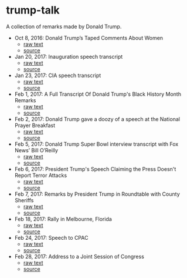 # trump-talk
A collection of remarks made by Donald Trump.

- Oct 8, 2016: Donald Trump’s Taped Comments About Women
  - [raw text](https://raw.githubusercontent.com/proxpero/trump-talk/master/comments-about-women-oct-2016.txt)
  - [source](https://www.nytimes.com/2016/10/08/us/donald-trump-tape-transcript.html?_r=0)
- Jan 20, 2017: Inauguration speech transcript
  - [raw text](https://raw.githubusercontent.com/proxpero/trump-talk/master/trump-inauguration-speech-jan-2017.txt)
  - [source](http://www.politico.com/story/2017/01/full-text-donald-trump-inauguration-speech-transcript-233907)
- Jan 23, 2017: CIA speech transcript
  - [raw text](https://raw.githubusercontent.com/proxpero/trump-talk/master/cia-jan-2017.txt)
  - [source](http://www.cbsnews.com/news/trump-cia-speech-transcript/)
- Feb 1, 2017: A Full Transcript Of Donald Trump's Black History Month Remarks
  - [raw text](https://raw.githubusercontent.com/proxpero/trump-talk/master/black-history-month-2017.txt)
  - [source](http://theconcourse.deadspin.com/a-full-transcript-of-donald-trumps-black-history-month-1791871370)
- Feb 2, 2017: Donald Trump gave a doozy of a speech at the National Prayer Breakfast
  - [raw text](https://raw.githubusercontent.com/proxpero/trump-talk/master/prayer-breakfast-feb-2017.txt)
  - [source](https://www.washingtonpost.com/pb/news/the-fix/wp/2017/02/02/donald-trump-gave-a-doozy-of-a-speech-at-the-national-prayer-breakfast)
- Feb 5, 2017: Donald Trump Super Bowl interview transcript with Fox News’ Bill O’Reilly
  - [raw text](https://raw.githubusercontent.com/proxpero/trump-talk/master/2017-2-5-superbowl-interview-with-bill-oreilly.txt)
  - [source](http://www.sbnation.com/2017/2/5/14516156/donald-trump-interview-transcript-bill-oreilly-super-bowl-2017)
- Feb 6, 2017: President Trump's Speech Claiming the Press Doesn't Report Terror Attacks
  - [raw text](https://raw.githubusercontent.com/proxpero/trump-talk/master/2017-2-6-macdill-air-force-base.txt)
  - [source](http://time.com/4661658/donald-trump-terror-attacks-speech-macdill-air-force-base/)
- Feb 7, 2017: Remarks by President Trump in Roundtable with County Sheriffs
  - [raw text](https://raw.githubusercontent.com/proxpero/trump-talk/master/2017-2-7-roundtable-with-county-sheriffs.txt)
  - [source](https://www.whitehouse.gov/the-press-office/2017/02/07/remarks-president-trump-roundtable-county-sheriffs)
- Feb 18, 2017: Rally in Melbourne, Florida
  - [raw text](https://raw.githubusercontent.com/proxpero/trump-talk/master/2017-2-18-rally-in-melbourne-florida.txt)
  - [source](http://www.vox.com/2017/2/18/14659952/trump-transcript-rally-melbourne-florida)
- Feb 24, 2017: Speech to CPAC
  - [raw text](https://raw.githubusercontent.com/proxpero/trump-talk/master/2017-2-24-cpac.txt)
  - [source](http://time.com/4682023/cpac-donald-trump-speech-transcript/)
- Feb 28, 2017: Address to a Joint Session of Congress
  - [raw text](https://raw.githubusercontent.com/proxpero/trump-talk/master/2017-2-28-address-to-joint-congress.txt)
  - [source](http://www.sfgate.com/politics/article/FULL-Transcript-President-Donald-Trump-speech-17-10967127.php)
